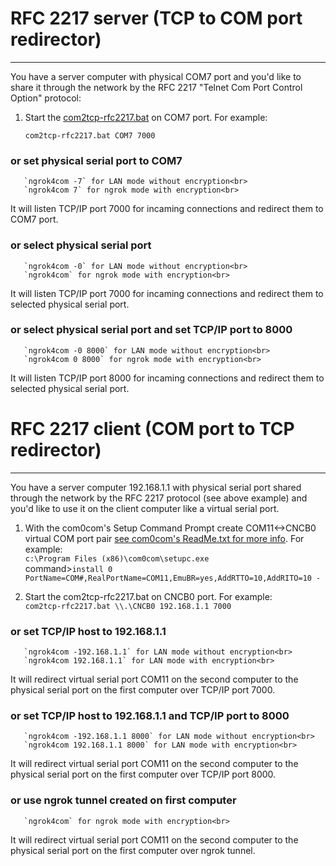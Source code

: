 # RFC 2217 server (TCP to COM port redirector)
--------------------------------------------

You have a server computer with physical COM7 port and you'd like to share it
through the network by the RFC 2217 "Telnet Com Port Control Option" protocol:

  1. Start the [com2tcp-rfc2217.bat](https://com0com.sourceforge.net/hub4com/ReadMe.txt) on COM7 port. For example:

       `com2tcp-rfc2217.bat COM7 7000`<br>
 ### or set physical serial port to COM7
       `ngrok4com -7` for LAN mode without encryption<br>
       `ngrok4com 7` for ngrok mode with encryption<br>

  It will listen TCP/IP port 7000 for incaming connections and
  redirect them to COM7 port.<br>

### or select physical serial port
       `ngrok4com -0` for LAN mode without encryption<br>
       `ngrok4com` for ngrok mode with encryption<br>

  It will listen TCP/IP port 7000 for incaming connections and
  redirect them to selected physical serial port.<br>

### or select physical serial port and set TCP/IP port to 8000
       `ngrok4com -0 8000` for LAN mode without encryption<br>
       `ngrok4com 0 8000` for ngrok mode with encryption<br>

  It will listen TCP/IP port 8000 for incaming connections and
  redirect them to selected physical serial port.

# RFC 2217 client (COM port to TCP redirector)
--------------------------------------------

You have a server computer 192.168.1.1 with physical serial port
shared through the network by the RFC 2217 protocol (see above example) and
you'd like to use it on the client computer like a virtual serial port.

  1. With the com0com's Setup Command Prompt create COM11<->CNCB0 virtual
     COM port pair [see com0com's ReadMe.txt for more info](https://com0com.sourceforge.net/com0com/ReadMe.txt). For example:<br>
       `c:\Program Files (x86)\com0com\setupc.exe`<br>
       command>`install 0 PortName=COM#,RealPortName=COM11,EmuBR=yes,AddRTTO=10,AddRITO=10 -`<br>

  2. Start the com2tcp-rfc2217.bat on CNCB0 port. For example:<br>
       `com2tcp-rfc2217.bat \\.\CNCB0 192.168.1.1 7000`<br>
### or set TCP/IP host to 192.168.1.1
       `ngrok4com -192.168.1.1` for LAN mode without encryption<br>
       `ngrok4com 192.168.1.1` for LAN mode with encryption<br>
 
  It will redirect virtual serial port COM11 on the second computer to the
  physical serial port on the first computer over TCP/IP port 7000.<br>

### or set TCP/IP host to 192.168.1.1 and TCP/IP port to 8000
       `ngrok4com -192.168.1.1 8000` for LAN mode without encryption<br>
       `ngrok4com 192.168.1.1 8000` for LAN mode with encryption<br>

  It will redirect virtual serial port COM11 on the second computer to the
  physical serial port on the first computer over TCP/IP port 8000.<br>

### or use ngrok tunnel created on first computer
       `ngrok4com` for ngrok mode with encryption<br>

  It will redirect virtual serial port COM11 on the second computer to the
  physical serial port on the first computer over ngrok tunnel.
